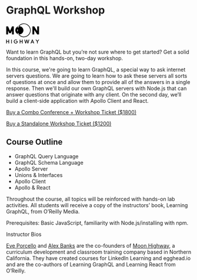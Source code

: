 # GraphQL Workshop

<svg xmlns="http://www.w3.org/2000/svg" width="90" height="55" viewBox="0 0 90 55"><g fill-rule="evenodd"><polygon points="20.798 8.3 20.798 30.059 15.842 30.059 15.842 19.934 12.961 26.403 8.005 26.403 5.124 19.963 5.124 30.059 .168 30.059 .168 8.3 5.124 8.3 10.483 20.34 15.842 8.3"></polygon><path d="M7.95103064,44.1663525 L7.95103064,54.4238093 L6.32104906,54.4238093 L6.32104906,50.0199412 L1.83859972,50.0199412 L1.83859972,54.4238093 L0.208618136,54.4238093 L0.208618136,44.1663525 L1.83859972,44.1663525 L1.83859972,48.5838972 L6.32104906,48.5838972 L6.32104906,44.1663525 L7.95103064,44.1663525 Z M15.2803454,44.1663525 L15.2803454,54.4238093 L13.6503638,54.4238093 L13.6503638,44.1663525 L15.2803454,44.1663525 Z M31.438727,49.2950809 C31.438727,52.2765817 29.0345041,54.6973415 26.0733709,54.6973415 C23.1122377,54.6973415 20.7080149,52.2765817 20.7080149,49.2950809 C20.7080149,46.3135801 23.1122377,43.8928203 26.0733709,43.8928203 C27.5539375,43.8928203 28.8986723,44.4945911 29.8766613,45.479307 L28.7900069,46.5597591 C28.1108479,45.8075456 27.1600253,45.3288643 26.0869541,45.3288643 C24.0223108,45.3288643 22.3515797,47.1068235 22.3515797,49.2950809 C22.3515797,51.4833384 24.0223108,53.2612976 26.0869541,53.2612976 C27.9206834,53.2612976 29.4419995,51.8662834 29.7679958,50.0199412 L26.0733709,50.0199412 L26.0733709,48.5838972 L31.3843942,48.5838972 C31.4251438,48.8163996 31.438727,49.0489019 31.438727,49.2950809 Z M44.608809,44.1663525 L44.608809,54.4238093 L42.9788274,54.4238093 L42.9788274,50.0199412 L38.4963781,50.0199412 L38.4963781,54.4238093 L36.8663965,54.4238093 L36.8663965,44.1663525 L38.4963781,44.1663525 L38.4963781,48.5838972 L42.9788274,48.5838972 L42.9788274,44.1663525 L44.608809,44.1663525 Z M61.1611028,44.1663525 L62.8997498,44.1663525 L59.8707007,54.4238093 L58.2543023,54.4238093 L56.1217431,46.9700574 L53.9891839,54.4238093 L52.3727855,54.4238093 L49.3573195,44.1663525 L51.0959666,44.1663525 L53.1877763,51.5790746 L55.3203355,44.1663525 L56.9231507,44.1663525 L59.0557099,51.5927512 L61.1611028,44.1663525 Z M72.1307097,44.1663525 L76.1649141,54.4238093 L74.3991008,54.4238093 L73.3803623,51.7705472 L69.1967429,51.7705472 L68.1780044,54.4238093 L66.4257742,54.4238093 L70.4599786,44.1663525 L72.1307097,44.1663525 Z M69.7400701,50.3481798 L72.8370351,50.3481798 L71.2885526,46.3272567 L69.7400701,50.3481798 Z M87.7457641,44.1663525 L89.701742,44.1663525 L85.6403713,49.5139067 L85.6403713,54.4238093 L84.0103897,54.4238093 L84.0103897,49.50023 L79.9626021,44.1663525 L81.91858,44.1663525 L84.8253805,48.0094797 L87.7457641,44.1663525 Z"></path><path fill-rule="nonzero" d="M33.7226617,30.3857866 L34.9478586,29.4123601 C38.1378695,33.4828705 42.9888896,35.903977 48.2376886,35.903977 C57.5817656,35.903977 65.1566367,28.2770036 65.1566367,18.8686552 C65.1566367,9.4603067 57.5817656,1.83333333 48.2376886,1.83333333 C43.0294811,1.83333333 38.2119897,4.21686474 35.0196414,8.23399049 L33.801034,7.25221405 C37.2864803,2.86626522 42.550302,0.261904762 48.2376886,0.261904762 C58.4437129,0.261904762 66.7173303,8.59243067 66.7173303,18.8686552 C66.7173303,29.1448796 58.4437129,37.4754055 48.2376886,37.4754055 C42.5059515,37.4754055 37.2055533,34.8300179 33.7226617,30.3857866 Z"></path><path fill-rule="nonzero" d="M34.8788425,30.0123723 L35.0625371,29.8737177 C34.1274503,28.6177801 33.3558405,27.2341792 32.771205,25.7592112 L31.3216869,26.3416902 C31.7861382,27.5134471 32.3593031,28.6324578 33.0313098,29.6833448 C28.2818093,28.4111928 24.782443,24.0513952 24.782443,18.8686552 C24.782443,13.6645149 28.3107676,9.29012724 33.0902075,8.03836498 C32.4243435,9.06691861 31.8534841,10.1618518 31.3871236,11.3085859 L32.8314203,11.904069 C33.4291284,10.4343639 34.213155,9.05767928 35.1596374,7.81034717 L35.0318304,7.71202779 C35.3169928,7.68994686 35.6051691,7.67870225 35.8959538,7.67870225 C42.0337763,7.67870225 47.0094645,12.6886148 47.0094645,18.8686552 C47.0094645,25.0486955 42.0337763,30.0586081 35.8959538,30.0586081 C35.5530682,30.0586081 35.2138095,30.042973 34.8788425,30.0123723 Z M30.0836321,16.263993 C29.9706015,17.1336282 29.913453,18.0146478 29.9132951,18.9029331 C29.9132948,19.7377088 29.9631824,20.5629492 30.0622264,21.3789294 L31.6113933,21.1882953 C31.5200275,20.4355726 31.4739885,19.6739948 31.4739888,18.903074 C31.4741345,18.0830568 31.5268708,17.2700571 31.6311303,16.467905 L30.0836321,16.263993 Z"></path><polygon points="89.356 8.3 89.356 30.059 84.4 30.059 76.333 17.7 76.333 30.059 71.377 30.059 71.377 8.3 76.333 8.3 84.4 20.63 84.4 8.3"></polygon></g></svg>

Want to learn GraphQL but you’re not sure where to get started? Get a solid foundation in this hands-on, two-day workshop.

In this course, we're going to learn GraphQL, a special way to ask internet servers questions. We are going to learn how to ask these servers all sorts of questions at once and allow them to provide all of the answers in a single response. Then we'll build our own GraphQL servers with Node.js that can answer questions that originate with any client. On the second day, we’ll build a client-side application with Apollo Client and React.

<a class="cta" href="https://fizbuz.com/signup?placeID=PLoz9mrq5pvw8xvvnomxq71kjlngx406&forwardUrl=https%3A%2F%2Fti.to%2Fevent-loop%2Fcascadiajs-2019%2Fwith%2Fnfb9f7-vxei%2C2jsnjwraibu%2Cdarlfcbexuy%2Coxxgtirrr5o%2Cgxtdhvhs2s8%2Cqzjnfesyonm%2Ccip51mg0glk%2C5atc3qhk-60">Buy a Combo Conference + Workshop Ticket ($1800)</a>

<a class="cta" href="https://ti.to/event-loop/cascadiajs-2019/with/bzxvsgelm1w">Buy a Standalone Workshop Ticket ($1200)</a>

## Course Outline

- GraphQL Query Language
- GraphQL Schema Language
- Apollo Server
- Unions & Interfaces
- Apollo Client
- Apollo & React

Throughout the course, all topics will be reinforced with hands-on lab activities. All students will receive a copy of the instructors’ book, Learning GraphQL, from O’Reilly Media.

Prerequisites: Basic JavaScript, familiarity with Node.js/installing with npm.

Instructor Bios

[Eve Porcello](http://twitter.com/eveporcello) and [Alex Banks](http://twitter.com/moontahoe) are the co-founders of [Moon Highway](http://www.moonhighway.com/), a curriculum development and classroom training company based in Northern California. They have created courses for LinkedIn Learning and egghead.io and are the co-authors of Learning GraphQL and Learning React from O’Reilly.
